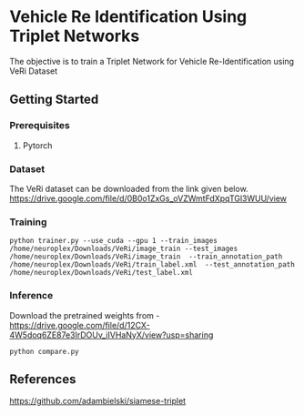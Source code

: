 # Vehicle Re Identification Using Triplet Networks
The objective is to train a Triplet Network for Vehicle Re-Identification using VeRi Dataset

## Getting Started
### Prerequisites
1. Pytorch


### Dataset
The VeRi dataset can be downloaded from the link given below.
 https://drive.google.com/file/d/0B0o1ZxGs_oVZWmtFdXpqTGl3WUU/view
 
 
### Training

```
python trainer.py --use_cuda --gpu 1 --train_images /home/neuroplex/Downloads/VeRi/image_train --test_images /home/neuroplex/Downloads/VeRi/image_train  --train_annotation_path /home/neuroplex/Downloads/VeRi/train_label.xml  --test_annotation_path /home/neuroplex/Downloads/VeRi/test_label.xml
```

### Inference
Download the pretrained weights from -
https://drive.google.com/file/d/12CX-4W5doq6ZE87e3IrDOUv_iIVHaNyX/view?usp=sharing

```
python compare.py
```

## References
https://github.com/adambielski/siamese-triplet

